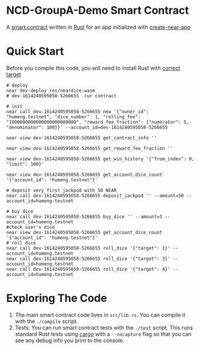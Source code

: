 NCD-GroupA-Demo Smart Contract
==================

A [smart contract] written in [Rust] for an app initialized with [create-near-app]


Quick Start
===========

Before you compile this code, you will need to install Rust with [correct target]

```shell
# deploy
near dev-deploy res/neardice.wasm
# dev-1614240595058-5266655  cur contract

# init
near call dev-1614240595058-5266655 new '{"owner_id": "humeng.testnet", "dice_number": 1, "rolling_fee": "1000000000000000000000000", "reward_fee_fraction": {"numerator": 5, "denominator": 100}}' --account_id=dev-1614240595058-5266655
```

```shell
near view dev-1614240595058-5266655 get_contract_info ''

near view dev-1614240595058-5266655 get_reward_fee_fraction ''

near view dev-1614240595058-5266655 get_win_history '{"from_index": 0, "limit": 100}'

near view dev-1614240595058-5266655 get_account_dice_count '{"account_id": "humeng.testnet"}'
```

```shell
# deposit very first jackpod with 50 NEAR
near call dev-1614240595058-5266655 deposit_jackpod '' --amount=50 --account_id=humeng.testnet
```

```shell
# buy dice
near call dev-1614240595058-5266655 buy_dice '' --amount=3 --account_id=humeng.testnet
#check user's dice
near view dev-1614240595058-5266655 get_account_dice_count '{"account_id": "humeng.testnet"}'
# roll dice
near call dev-1614240595058-5266655 roll_dice '{"target": 1}' --account_id=humeng.testnet
near call dev-1614240595058-5266655 roll_dice '{"target": 3}' --account_id=humeng.testnet
near call dev-1614240595058-5266655 roll_dice '{"target": 4}' --account_id=humeng.testnet
```


Exploring The Code
==================

1. The main smart contract code lives in `src/lib.rs`. You can compile it with
   the `./compile` script.
2. Tests: You can run smart contract tests with the `./test` script. This runs
   standard Rust tests using [cargo] with a `--nocapture` flag so that you
   can see any debug info you print to the console.


  [smart contract]: https://docs.near.org/docs/roles/developer/contracts/intro
  [Rust]: https://www.rust-lang.org/
  [create-near-app]: https://github.com/near/create-near-app
  [correct target]: https://github.com/near/near-sdk-rs#pre-requisites
  [cargo]: https://doc.rust-lang.org/book/ch01-03-hello-cargo.html
